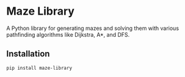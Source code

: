 # Maze Library

A Python library for generating mazes and solving them with various pathfinding algorithms like Dijkstra, A*, and DFS.

## Installation

```bash
pip install maze-library
